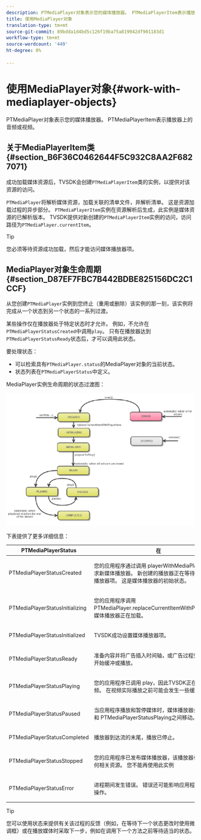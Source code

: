 ```yaml
---
description: PTMediaPlayer对象表示您的媒体播放器。 PTMediaPlayerItem表示播放器上的音频或视频。
title: 使用MediaPlayer对象
translation-type: tm+mt
source-git-commit: 89bdda1d4bd5c126f19ba75a819942df901183d1
workflow-type: tm+mt
source-wordcount: '449'
ht-degree: 0%

---
```



# 使用MediaPlayer对象{#work-with-mediaplayer-objects}

PTMediaPlayer对象表示您的媒体播放器。 PTMediaPlayerItem表示播放器上的音频或视频。

## 关于MediaPlayerItem类{#section_B6F36C0462644F5C932C8AA2F6827071}

成功加载媒体资源后，TVSDK会创建`PTMediaPlayerItem`类的实例，以提供对该资源的访问。

`PTMediaPlayer`将解析媒体资源，加载关联的清单文件，并解析清单。 这是资源加载过程的异步部分。 `PTMediaPlayerItem`实例在资源解析后生成，此实例是媒体资源的已解析版本。 TVSDK提供对新创建的`PTMediaPlayerItem`实例的访问，访问路径为`PTMediaPlayer.currentItem`。

>[!TIP]
>
>您必须等待资源成功加载，然后才能访问媒体播放器项。

## MediaPlayer对象生命周期{#section_D87EF7FBC7B442BDBE825156DC2C1CCF}

从您创建`PTMediaPlayer`实例到您终止（重用或删除）该实例的那一刻，该实例将完成从一个状态到另一个状态的一系列过渡。

某些操作仅在播放器处于特定状态时才允许。 例如，不允许在`PTMediaPlayerStatusCreated`中调用`play`。 只有在播放器达到`PTMediaPlayerStatusReady`状态后，才可以调用此状态。

要处理状态：

* 可以检索具有`PTMediaPlayer.status`的MediaPlayer对象的当前状态。
* 状态列表在`PTMediaPlayerStatus`中定义。

MediaPlayer实例生命周期的状态过渡图：
<!--<a id="fig_1C55DE3F186F4B36AFFDCDE90379534C"></a>-->

![](assets/player-state-transitions-diagram-ios2_web.png)

下表提供了更多详细信息：

<table id="table_426F0093E4214EA88CD72A7796B58DFD"> 
 <thead> 
  <tr> 
   <th colname="col1" class="entry"><b>PTMediaPlayerStatus</b></th> 
   <th colname="col2" class="entry"><b>在</b> </th> 
  </tr> 
 </thead>
 <tbody> 
  <tr> 
   <td colname="col1"> <p><span class="codeph"> PTMediaPlayerStatusCreated</span> </p> </td> 
   <td colname="col2"> <p>您的应用程序通过调用<span class="codeph"> playerWithMediaPlayerItem</span>请求新媒体播放器。 新创建的播放器正在等待您指定媒体播放器项。 这是媒体播放器的初始状态。 </p> </td> 
  </tr> 
  <tr> 
   <td colname="col1"> <p> <span class="codeph"> PTMediaPlayerStatusInitializing</span> </p> </td> 
   <td colname="col2"> <p>您的应用程序调用<span class="codeph"> PTMediaPlayer.replaceCurrentItemWithPlayerItem</span>，媒体播放器正在加载。 </p> </td> 
  </tr> 
  <tr> 
   <td colname="col1"> <p><span class="codeph"> PTMediaPlayerStatusInitialized</span> </p> </td> 
   <td colname="col2"> <p>TVSDK成功设置媒体播放器项。 </p> </td> 
  </tr> 
  <tr> 
   <td colname="col1"> <p> <span class="codeph"> PTMediaPlayerStatusReady</span> </p> </td> 
   <td colname="col2"> <p>准备内容并将广告插入时间轴，或广告过程失败。 可以开始缓冲或播放。 </p> </td> 
  </tr> 
  <tr> 
   <td colname="col1"> <p><span class="codeph"> PTMediaPlayerStatusPlaying</span> </p> </td> 
   <td colname="col2"> <p>您的应用程序已调用<span class="codeph"> play</span>，因此TVSDK正在尝试播放视频。 在视频实际播放之前可能会发生一些缓冲。 </p> </td> 
  </tr> 
  <tr> 
   <td colname="col1"> <p><span class="codeph"> PTMediaPlayerStatusPaused</span> </p> </td> 
   <td colname="col2"> <p>当应用程序播放和暂停媒体时，媒体播放器会在此状态和<span class="codeph"> PTMediaPlayerStatusPlaying</span>之间移动。 </p> </td> 
  </tr> 
  <tr> 
   <td colname="col1"> <p><span class="codeph"> PTMediaPlayerStatusCompleted</span> </p> </td> 
   <td colname="col2"> <p>播放器到达流的末尾，播放已停止。 </p> </td> 
  </tr> 
  <tr> 
   <td colname="col1"> <p><span class="codeph"> PTMediaPlayerStatusStopped</span> </p> </td> 
   <td colname="col2"> <p>您的应用程序已发布媒体播放器，该播放器也会发布任何相关资源。 您不能再使用此实例 </p> </td> 
  </tr> 
  <tr> 
   <td colname="col1"> <p><span class="codeph"> PTMediaPlayerStatusError</span> </p> </td> 
   <td colname="col2"> <p>进程期间发生错误。 错误还可能影响应用程序下一步的操作。 </p> </td> 
  </tr> 
 </tbody> 
</table>

>[!TIP]
>
>您可以使用状态来提供有关该过程的反馈（例如，在等待下一个状态更改时使用微调框）或在播放媒体时采取下一步，例如在调用下一个方法之前等待适当的状态。